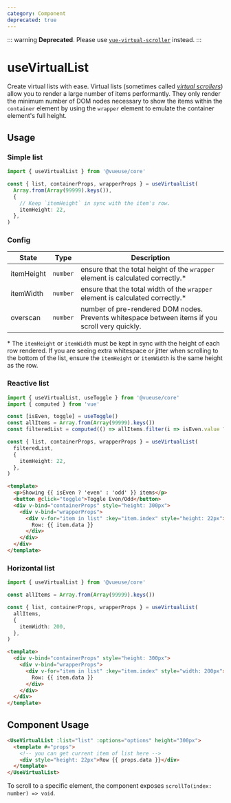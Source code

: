 ```yaml
---
category: Component
deprecated: true
---
```


::: warning
**Deprecated**. Please use [`vue-virtual-scroller`](https://github.com/Akryum/vue-virtual-scroller) instead.
:::


# useVirtualList

Create virtual lists with ease. Virtual lists (sometimes called [*virtual scrollers*](https://akryum.github.io/vue-virtual-scroller/)) allow you to render a large number of items performantly. They only render the minimum number of DOM nodes necessary to show the items within the `container` element by using the `wrapper` element to emulate the container element's full height.

## Usage

### Simple list

```typescript
import { useVirtualList } from '@vueuse/core'

const { list, containerProps, wrapperProps } = useVirtualList(
  Array.from(Array(99999).keys()),
  {
    // Keep `itemHeight` in sync with the item's row.
    itemHeight: 22,
  },
)
```

### Config

| State      | Type     | Description                                                                                     |
|------------|----------|-------------------------------------------------------------------------------------------------|
| itemHeight | `number` | ensure that the total height of the `wrapper` element is calculated correctly.*                 |
| itemWidth  | `number` | ensure that the total width of the `wrapper` element is calculated correctly.*                  |
| overscan   | `number` | number of pre-rendered DOM nodes. Prevents whitespace between items if you scroll very quickly. |

\* The `itemHeight` or `itemWidth` must be kept in sync with the height of each row rendered. If you are seeing extra whitespace or jitter when scrolling to the bottom of the list, ensure the `itemHeight` or `itemWidth` is the same height as the row.

### Reactive list

```typescript
import { useVirtualList, useToggle } from '@vueuse/core'
import { computed } from 'vue'

const [isEven, toggle] = useToggle()
const allItems = Array.from(Array(99999).keys())
const filteredList = computed(() => allItems.filter(i => isEven.value ? i % 2 === 0 : i % 2 === 1))

const { list, containerProps, wrapperProps } = useVirtualList(
  filteredList,
  {
    itemHeight: 22,
  },
)
```

```html
<template>
  <p>Showing {{ isEven ? 'even' : 'odd' }} items</p>
  <button @click="toggle">Toggle Even/Odd</button>
  <div v-bind="containerProps" style="height: 300px">
    <div v-bind="wrapperProps">
      <div v-for="item in list" :key="item.index" style="height: 22px">
        Row: {{ item.data }}
      </div>
    </div>
  </div>
</template>
```

### Horizontal list

```typescript
import { useVirtualList } from '@vueuse/core'

const allItems = Array.from(Array(99999).keys())

const { list, containerProps, wrapperProps } = useVirtualList(
  allItems,
  {
    itemWidth: 200,
  },
)
```

```html
<template>
  <div v-bind="containerProps" style="height: 300px">
    <div v-bind="wrapperProps">
      <div v-for="item in list" :key="item.index" style="width: 200px">
        Row: {{ item.data }}
      </div>
    </div>
  </div>
</template>
```

## Component Usage

```html
<UseVirtualList :list="list" :options="options" height="300px">
  <template #="props">
    <!-- you can get current item of list here -->
    <div style="height: 22px">Row {{ props.data }}</div>
  </template>
</UseVirtualList>
```

To scroll to a specific element, the component exposes `scrollTo(index: number) => void`.

